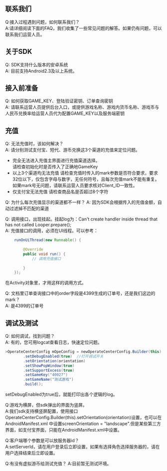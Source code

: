 联系我们
-------------
Q:接入过程遇到问题，如何联系我们？   
A:请详细阅读下面的FAQ，我们收集了一些常见问题的解答。如果仍有问题，可以联系我们运营人员。

关于SDK
------------
Q: SDK支持什么版本的安卓系统   
A: 目前支持Android2.3及以上系统。

接入前准备
------------
Q: 如何获取GAME_KEY、登陆验证密钥、订单查询密钥       
A: 请联系运营人员提供后台入口，或提供游戏名称、游戏内货币名称、游戏币与人民币兑换率给运营人员代为配置GAME_KEY以及服务端密钥

充值
---------------
Q: 无法充值时，该如何解决？    
A: 请分别测试支付宝、短代、游币兑换这3个渠道的充值来定位问题。  
- 完全无法进入充值主界面进行充值渠道选择。  
  请检查初始化时是否传入了正确地GameKey  
- 以上3个渠道均无法充值
  请检查充值时传入的mark参数是否符合要求，要求32位以下，仅包含字母与数字，无任何符号，且每次充值mark不能有重复。  
  如果mark号无问题，请联系运营人员要求核对Client_ID一致性。
- 仅支付宝无法充值
  请检查商品名是否超过8个字符

Q: 为什么每次充值显示的渠道都不一样？
A: 因为SDK会根据传入的充值金额，自动过滤掉不匹配的渠道

Q: 调用接口，出现挂起。挂起log为：Can't create handler inside thread that has not called Looper.prepare();    
A: 充值接口的调用，必须在UI线程。可以参考：
```java
    runOnUiThread(new Runnable() {
			
		@Override
		public void run() {
		    // 调用充值接口
				
		}
    });

```
在Activity对象里，才用这样的调用方式。


Q: 文档里订单查询接口中的order字段是4399生成的订单号，还是我们这边的mark？      
A: 是4399的订单号

调试及测试
-----------------
Q: 如何调试，找到问题？        
A: 有的，您可用logcat查看日志，快速定位问题。   
```java
>OperateCenterConfig mOpeConfig = newOperateCenterConfig.Builder(this)
		.setDebugEnabled(true)  //打开调试开关
		.setOrientation(orientation)
		.setShowPopWindow(true)
		.setSupportExcess(true)
		.setGameKey("40027")
		.setGameName("测试游戏")
		.build();
```
setDebugEnabled为true后，就能打印出各个逻辑的log。

Q:游戏为横屏，但sdk弹出的界面为竖屏。   
A:我们sdk支持横竖屏配置，使用接口OperateCenterConfig.Builder(this).setOrientation(orientation)设置，也可以在AndroidManifest.xml 中设置screenOrientation = "landscape".但是某些第三方界面，如支付宝界面，只能在AndroidManifest.xml中设置。

Q:客户端哪个参数是可以放服务器id？    
A:setServerId，请在用户登录后立即设置，如果有选择角色选择服务器的，请在用户选择结束后立即设置。

Q:有没有虚拟游币给测试充值？
A:目前暂无测试环境。



